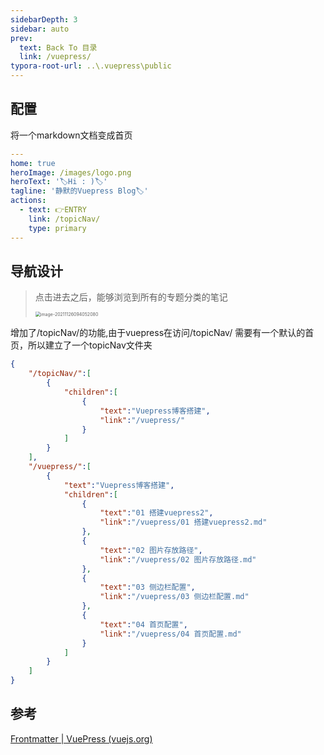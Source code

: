 ```yaml
---
sidebarDepth: 3
sidebar: auto
prev:
  text: Back To 目录
  link: /vuepress/
typora-root-url: ..\.vuepress\public
---
```


## 配置

将一个markdown文档变成首页

```yaml
---
home: true
heroImage: /images/logo.png
heroText: '🏷️Hi : )🏷️'
tagline: '静默的Vuepress Blog🏷️'
actions:
  - text: 👉ENTRY
    link: /topicNav/
    type: primary
---
```



## 导航设计

>  点击进去之后，能够浏览到所有的专题分类的笔记
>
> <img src="/vlog/vuepress/image-20211126094052080.png" alt="image-20211126094052080" style="zoom:50%;" />

增加了/topicNav/的功能,由于vuepress在访问/topicNav/ 需要有一个默认的首页，所以建立了一个topicNav文件夹

```json
{
    "/topicNav/":[
        {
            "children":[
                {
                    "text":"Vuepress博客搭建",
                    "link":"/vuepress/"
                }
            ]
        }
    ],
    "/vuepress/":[
        {
            "text":"Vuepress博客搭建",
            "children":[
                {
                    "text":"01 搭建vuepress2",
                    "link":"/vuepress/01 搭建vuepress2.md"
                },
                {
                    "text":"02 图片存放路径",
                    "link":"/vuepress/02 图片存放路径.md"
                },
                {
                    "text":"03 侧边栏配置",
                    "link":"/vuepress/03 侧边栏配置.md"
                },
                {
                    "text":"04 首页配置",
                    "link":"/vuepress/04 首页配置.md"
                }
            ]
        }
    ]
}
```



## 参考

[Frontmatter | VuePress (vuejs.org)](https://v2.vuepress.vuejs.org/zh/reference/default-theme/frontmatter.html#首页)

